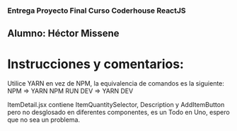 ### Entrega Proyecto Final Curso Coderhouse ReactJS

## Alumno: Héctor Missene

# Instrucciones y comentarios:

Utilice YARN en vez de NPM, la equivalencia de comandos es la siguiente:
NPM => YARN
NPM RUN DEV => YARN DEV

ItemDetail.jsx contiene ItemQuantitySelector, Description y AddItemButton pero no desglosado en diferentes componentes, es un Todo en Uno, espero que no sea un problema.
